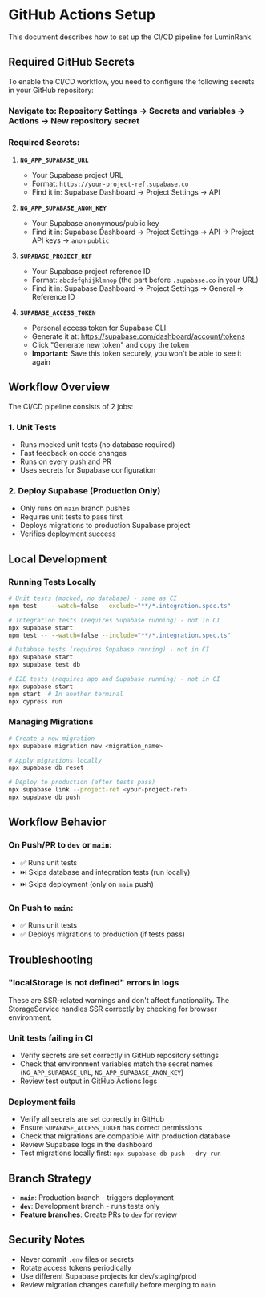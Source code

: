 # GitHub Actions Setup

This document describes how to set up the CI/CD pipeline for LuminRank.

## Required GitHub Secrets

To enable the CI/CD workflow, you need to configure the following secrets in your GitHub repository:

### Navigate to: Repository Settings → Secrets and variables → Actions → New repository secret

### Required Secrets:

1. **`NG_APP_SUPABASE_URL`**
   - Your Supabase project URL
   - Format: `https://your-project-ref.supabase.co`
   - Find it in: Supabase Dashboard → Project Settings → API

2. **`NG_APP_SUPABASE_ANON_KEY`**
   - Your Supabase anonymous/public key
   - Find it in: Supabase Dashboard → Project Settings → API → Project API keys → `anon` `public`

3. **`SUPABASE_PROJECT_REF`**
   - Your Supabase project reference ID
   - Format: `abcdefghijklmnop` (the part before `.supabase.co` in your URL)
   - Find it in: Supabase Dashboard → Project Settings → General → Reference ID

4. **`SUPABASE_ACCESS_TOKEN`**
   - Personal access token for Supabase CLI
   - Generate it at: https://supabase.com/dashboard/account/tokens
   - Click "Generate new token" and copy the token
   - **Important:** Save this token securely, you won't be able to see it again

## Workflow Overview

The CI/CD pipeline consists of 2 jobs:

### 1. Unit Tests
- Runs mocked unit tests (no database required)
- Fast feedback on code changes
- Runs on every push and PR
- Uses secrets for Supabase configuration

### 2. Deploy Supabase (Production Only)
- Only runs on `main` branch pushes
- Requires unit tests to pass first
- Deploys migrations to production Supabase project
- Verifies deployment success

## Local Development

### Running Tests Locally

```bash
# Unit tests (mocked, no database) - same as CI
npm test -- --watch=false --exclude="**/*.integration.spec.ts"

# Integration tests (requires Supabase running) - not in CI
npx supabase start
npm test -- --watch=false --include="**/*.integration.spec.ts"

# Database tests (requires Supabase running) - not in CI
npx supabase start
npx supabase test db

# E2E tests (requires app and Supabase running) - not in CI
npx supabase start
npm start  # In another terminal
npx cypress run
```

### Managing Migrations

```bash
# Create a new migration
npx supabase migration new <migration_name>

# Apply migrations locally
npx supabase db reset

# Deploy to production (after tests pass)
npx supabase link --project-ref <your-project-ref>
npx supabase db push
```

## Workflow Behavior

### On Push/PR to `dev` or `main`:
- ✅ Runs unit tests
- ⏭️ Skips database and integration tests (run locally)
- ⏭️ Skips deployment (only on `main` push)

### On Push to `main`:
- ✅ Runs unit tests
- ✅ Deploys migrations to production (if tests pass)

## Troubleshooting

### "localStorage is not defined" errors in logs
These are SSR-related warnings and don't affect functionality. The StorageService handles SSR correctly by checking for browser environment.

### Unit tests failing in CI
- Verify secrets are set correctly in GitHub repository settings
- Check that environment variables match the secret names (`NG_APP_SUPABASE_URL`, `NG_APP_SUPABASE_ANON_KEY`)
- Review test output in GitHub Actions logs

### Deployment fails
- Verify all secrets are set correctly in GitHub
- Ensure `SUPABASE_ACCESS_TOKEN` has correct permissions
- Check that migrations are compatible with production database
- Review Supabase logs in the dashboard
- Test migrations locally first: `npx supabase db push --dry-run`

## Branch Strategy

- **`main`**: Production branch - triggers deployment
- **`dev`**: Development branch - runs tests only
- **Feature branches**: Create PRs to `dev` for review

## Security Notes

- Never commit `.env` files or secrets
- Rotate access tokens periodically
- Use different Supabase projects for dev/staging/prod
- Review migration changes carefully before merging to `main`
